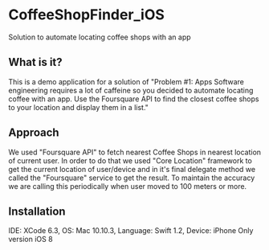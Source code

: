 # CoffeeShopFinder_iOS
Solution to automate locating coffee shops with an app

What is it?
-----------
This is a demo application for a solution of "Problem #1: Apps Software engineering requires a lot of caffeine so you
decided to automate locating	coffee with an app. Use the Foursquare API to find the closest coffee shops to your 
location and display them in a list."

Approach
--------
We used "Foursquare API" to fetch nearest Coffee Shops in nearest location of current user. In order to do that 
we used "Core Location" framework to get the current location of user/device and in it's final delegate method we 
called the "Foursquare" service to get the result. To maintain the accuracy we are calling this periodically when
user moved to 100 meters or more. 

Installation
------------
IDE: XCode 6.3, 
OS: Mac 10.10.3,
Language: Swift 1.2,
Device: iPhone Only version iOS 8
